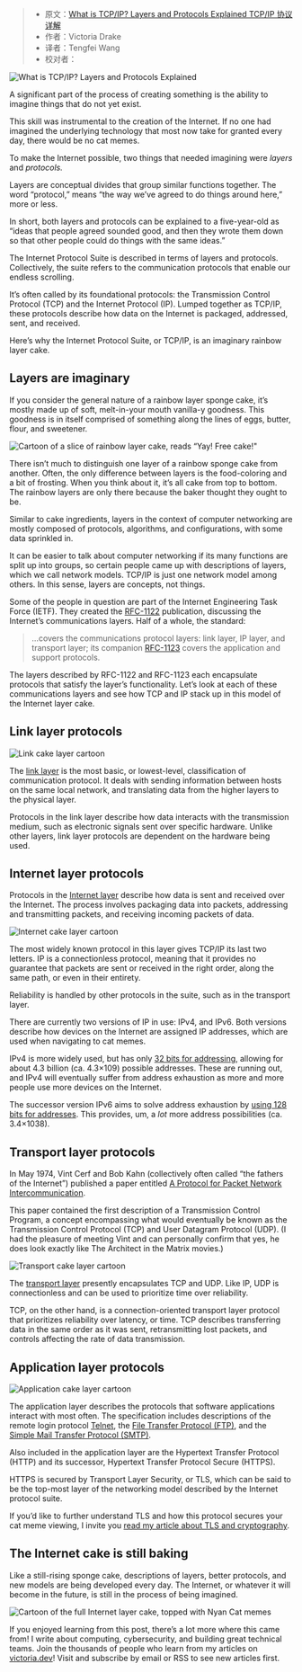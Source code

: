 > * 原文：[What is TCP/IP? Layers and Protocols Explained TCP/IP 协议详解](https://www.freecodecamp.org/news/what-is-tcp-ip-layers-and-protocols-explained/)
> * 作者：Victoria Drake
> * 译者：Tengfei Wang
> * 校对者：

![What is TCP/IP? Layers and Protocols Explained](https://www.freecodecamp.org/news/content/images/size/w2000/2020/11/cover-2.png)

A significant part of the process of creating something is the ability to imagine things that do not yet exist.

This skill was instrumental to the creation of the Internet. If no one had imagined the underlying technology that most now take for granted every day, there would be no cat memes.

To make the Internet possible, two things that needed imagining were  _layers_  and  _protocols._

Layers are conceptual divides that group similar functions together. The word “protocol,” means “the way we’ve agreed to do things around here,” more or less.

In short, both layers and protocols can be explained to a five-year-old as “ideas that people agreed sounded good, and then they wrote them down so that other people could do things with the same ideas.”

The Internet Protocol Suite is described in terms of layers and protocols. Collectively, the suite refers to the communication protocols that enable our endless scrolling.

It’s often called by its foundational protocols: the Transmission Control Protocol (TCP) and the Internet Protocol (IP). Lumped together as TCP/IP, these protocols describe how data on the Internet is packaged, addressed, sent, and received.

Here’s why the Internet Protocol Suite, or TCP/IP, is an imaginary rainbow layer cake.

## **Layers are imaginary**

If you consider the general nature of a rainbow layer sponge cake, it’s mostly made up of soft, melt-in-your mouth vanilla-y goodness. This goodness is in itself comprised of something along the lines of eggs, butter, flour, and sweetener.

![Cartoon of a slice of rainbow layer cake, reads &ldquo;Yay! Free cake!&quot;](https://www.freecodecamp.org/news/content/images/2020/11/free-cake.png)

There isn’t much to distinguish one layer of a rainbow sponge cake from another. Often, the only difference between layers is the food-coloring and a bit of frosting. When you think about it, it’s all cake from top to bottom. The rainbow layers are only there because the baker thought they ought to be.

Similar to cake ingredients, layers in the context of computer networking are mostly composed of protocols, algorithms, and configurations, with some data sprinkled in.

It can be easier to talk about computer networking if its many functions are split up into groups, so certain people came up with descriptions of layers, which we call network models. TCP/IP is just one network model among others. In this sense, layers are concepts, not things.

Some of the people in question are part of the Internet Engineering Task Force (IETF). They created the  [RFC-1122][1]  publication, discussing the Internet’s communications layers. Half of a whole, the standard:

> …covers the communications protocol layers: link layer, IP layer, and transport layer; its companion  [RFC-1123][2]  covers the application and support protocols.

The layers described by RFC-1122 and RFC-1123 each encapsulate protocols that satisfy the layer’s functionality. Let’s look at each of these communications layers and see how TCP and IP stack up in this model of the Internet layer cake.

## **Link layer protocols**

![Link cake layer cartoon](https://www.freecodecamp.org/news/content/images/2020/11/link.png)

The  [link layer][3]  is the most basic, or lowest-level, classification of communication protocol. It deals with sending information between hosts on the same local network, and translating data from the higher layers to the physical layer.

Protocols in the link layer describe how data interacts with the transmission medium, such as electronic signals sent over specific hardware. Unlike other layers, link layer protocols are dependent on the hardware being used.

## **Internet layer protocols**

Protocols in the  [Internet layer][4]  describe how data is sent and received over the Internet. The process involves packaging data into packets, addressing and transmitting packets, and receiving incoming packets of data.

![Internet cake layer cartoon](https://www.freecodecamp.org/news/content/images/2020/11/internet.png)

The most widely known protocol in this layer gives TCP/IP its last two letters. IP is a connectionless protocol, meaning that it provides no guarantee that packets are sent or received in the right order, along the same path, or even in their entirety.

Reliability is handled by other protocols in the suite, such as in the transport layer.

There are currently two versions of IP in use: IPv4, and IPv6. Both versions describe how devices on the Internet are assigned IP addresses, which are used when navigating to cat memes.

IPv4 is more widely used, but has only  [32 bits for addressing][5], allowing for about 4.3 billion (ca. 4.3×109) possible addresses. These are running out, and IPv4 will eventually suffer from address exhaustion as more and more people use more devices on the Internet.

The successor version IPv6 aims to solve address exhaustion by  [using 128 bits for addresses][6]. This provides, um, a  _lot_  more address possibilities (ca. 3.4×1038).

## **Transport layer protocols**

In May 1974, Vint Cerf and Bob Kahn (collectively often called “the fathers of the Internet”) published a paper entitled  [A Protocol for Packet Network Intercommunication][7].

This paper contained the first description of a Transmission Control Program, a concept encompassing what would eventually be known as the Transmission Control Protocol (TCP) and User Datagram Protocol (UDP). (I had the pleasure of meeting Vint and can personally confirm that yes, he does look exactly like The Architect in the Matrix movies.)

![Transport cake layer cartoon](https://www.freecodecamp.org/news/content/images/2020/11/transport.png)

The  [transport layer][8]  presently encapsulates TCP and UDP. Like IP, UDP is connectionless and can be used to prioritize time over reliability.

TCP, on the other hand, is a connection-oriented transport layer protocol that prioritizes reliability over latency, or time. TCP describes transferring data in the same order as it was sent, retransmitting lost packets, and controls affecting the rate of data transmission.

## **Application layer protocols**

![Application cake layer cartoon](https://www.freecodecamp.org/news/content/images/2020/11/application.png)

The application layer describes the protocols that software applications interact with most often. The specification includes descriptions of the remote login protocol  [Telnet][9], the  [File Transfer Protocol (FTP)][10], and the  [Simple Mail Transfer Protocol (SMTP)][11].

Also included in the application layer are the Hypertext Transfer Protocol (HTTP) and its successor, Hypertext Transfer Protocol Secure (HTTPS).

HTTPS is secured by Transport Layer Security, or TLS, which can be said to be the top-most layer of the networking model described by the Internet protocol suite.

If you’d like to further understand TLS and how this protocol secures your cat meme viewing, I invite you  [read my article about TLS and cryptography][12].

## **The Internet cake is still baking**

Like a still-rising sponge cake, descriptions of layers, better protocols, and new models are being developed every day. The Internet, or whatever it will become in the future, is still in the process of being imagined.

![Cartoon of the full Internet layer cake, topped with Nyan Cat memes](https://www.freecodecamp.org/news/content/images/2020/11/cake.png)

If you enjoyed learning from this post, there’s a lot more where this came from! I write about computing, cybersecurity, and building great technical teams. Join the thousands of people who learn from my articles on  [victoria.dev][13]! Visit and subscribe by email or RSS to see new articles first.

[1]: https://tools.ietf.org/html/rfc1122
[2]: https://tools.ietf.org/html/rfc1123
[3]: https://tools.ietf.org/html/rfc1122#page-21
[4]: https://tools.ietf.org/html/rfc1122#page-27
[5]: https://tools.ietf.org/html/rfc791#section-2.3
[6]: https://tools.ietf.org/html/rfc8200#section-1
[7]: https://web.archive.org/web/20160304150203/http://ece.ut.ac.ir/Classpages/F84/PrincipleofNetworkDesign/Papers/CK74.pdf
[8]: https://tools.ietf.org/html/rfc1122#page-77
[9]: https://tools.ietf.org/html/rfc1123#section-3
[10]: https://tools.ietf.org/html/rfc1123#section-4
[11]: https://tools.ietf.org/html/rfc1123#section-5
[12]: https://victoria.dev/blog/tls
[13]: https://victoria.dev/
